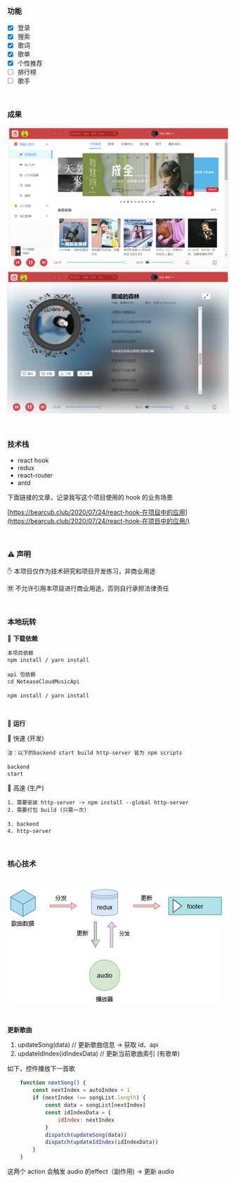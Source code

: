 ### 功能

* [x] 登录
* [x] 搜索
* [x] 歌词
* [x] 歌单
* [x] 个性推荐
* [ ] 排行榜
* [ ] 歌手

<br>

### 成果

![](https://github.com/WuLianN/react-media-player/blob/master/src/assets/display/home.png)
![](https://github.com/WuLianN/react-media-player/blob/master/src/assets/display/player.png)

<br>

### 技术栈

* react hook
* redux
* react-router
* antd

下面链接的文章，记录我写这个项目使用的 hook 的业务场景

[https://bearcub.club/2020/07/24/react-hook-在项目中的应用](https://bearcub.club/2020/07/24/react-hook-在项目中的应用/)

<br>

### :warning: 声明

 :raised_hand: 本项目仅作为技术研究和项目开发练习，非商业用途 
 
 :u7981: 不允许引用本项目进行商业用途，否则自行承担法律责任

<br>

### 本地玩转

:electric_plug: **下载依赖**

``` 
本项目依赖
npm install / yarn install

api 包依赖
cd NeteaseCloudMusicApi

npm install / yarn install
```

<br>

:running: **运行**

:turtle: 快速 (开发)

``` 
注：以下的backend start build http-server 皆为 npm scripts

backend 
start 
```

:rocket: 高速 (生产)

``` 
1. 需要安装 http-server -> npm install --global http-server
2. 需要打包 build (只需一次)

3. backend
4. http-server 

```

<br>

### 核心技术

<br>

![](https://github.com/WuLianN/react-media-player/blob/master/src/assets/display/tech-1.png)

<br>

**更新歌曲**

1.  updateSong(data) // 更新歌曲信息 -> 获取 id、api 
2.  updateIdIndex(idIndexData) // 更新当前歌曲索引 (有歌单)

如下，控件播放下一首歌

``` js
    function nextSong() {
        const nextIndex = autoIndex + 1
        if (nextIndex !== songList.length) {
            const data = songList[nextIndex]
            const idIndexData = {
                idIndex: nextIndex
            }
            dispatch(updateSong(data))
            dispatch(updateIdIndex(idIndexData))
        }
    }
```

这两个 action 会触发 audio 的effect（副作用) -> 更新 audio 
